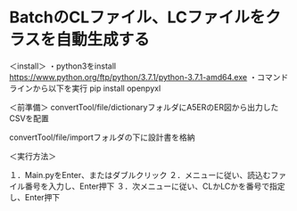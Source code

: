 # BatchのCLファイル、LCファイルをクラスを自動生成する

＜install＞
・python3をinstall
https://www.python.org/ftp/python/3.7.1/python-3.7.1-amd64.exe
・コマンドラインから以下を実行
pip install openpyxl

＜前準備＞
convertTool/file/dictionaryフォルダにA5ERのER図から出力したCSVを配置

convertTool/file/importフォルダの下に設計書を格納

＜実行方法＞

１．Main.pyをEnter、またはダブルクリック
２．メニューに従い、読込むファイル番号を入力し、Enter押下
３．次メニューに従い、CLかLCかを番号で指定し、Enter押下